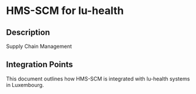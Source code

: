 # HMS-SCM for lu-health

## Description

Supply Chain Management

## Integration Points

This document outlines how HMS-SCM is integrated with lu-health systems in Luxembourg.
